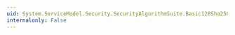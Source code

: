 ```yaml
---
uid: System.ServiceModel.Security.SecurityAlgorithmSuite.Basic128Sha256Rsa15
internalonly: False
---
```

